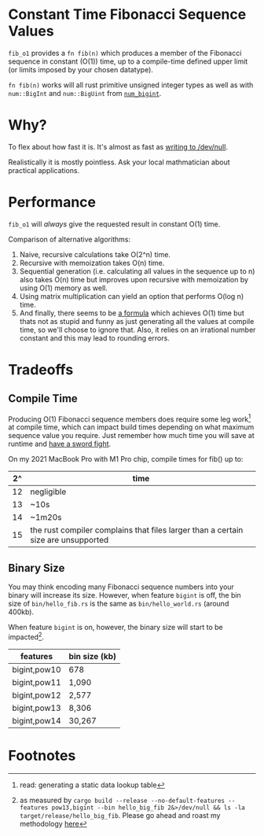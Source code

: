 # Constant Time Fibonacci Sequence Values

`fib_o1` provides a `fn fib(n)` which produces a member of the Fibonacci
sequence in constant (O(1)) time, up to a compile-time defined upper limit (or
limits imposed by your chosen datatype).

`fn fib(n)` works will all rust primitive unsigned integer types as well as with
`num::BigInt` and `num::BigUint` from
[`num_bigint`](https://docs.rs/num-bigint/latest/num_bigint/).

# Why?

To flex about how fast it is. It's almost as fast as [writing to
/dev/null](https://www.youtube.com/watch?v=b2F-DItXtZs&t=102s).

Realistically it is mostly pointless. Ask your local mathmatician about
practical applications.

# Performance

`fib_o1` will *always* give the requested result in constant O(1) time.

Comparison of alternative algorithms:

1. Naive, recursive calculations take O(2^n) time.
2. Recursive with memoization takes O(n) time.
3. Sequential generation (i.e. calculating all values in the sequence up to n) also takes O(n) time but improves upon recursive with memoization by using O(1) memory as well.
4. Using matrix multiplication can yield an option that performs O(log n) time.
5. And finally, there seems to be [a
   formula](https://r-knott.surrey.ac.uk/Fibonacci/fibFormula.html) which
   achieves O(1) time but thats not as stupid and funny as just generating all
   the values at compile time, so we'll choose to ignore that. Also, it relies
   on an irrational number constant and this may lead to rounding errors.

# Tradeoffs

## Compile Time

Producing O(1) Fibonacci sequence members does require some leg work[^1] at
compile time, which can impact build times depending on what maximum sequence
value you require. Just remember how much time you will save at runtime and
[have a sword fight](https://xkcd.com/303/).

On my 2021 MacBook Pro with M1 Pro chip, compile times for fib() up to:

| 2^ | time |
|-----------|------|
|12|negligible|
|13|~10s|
|14|~1m20s|
|15|the rust compiler complains that files larger than a certain size are unsupported|

## Binary Size

You may think encoding many Fibonacci sequence numbers into your binary will
increase its size. However, when feature `bigint` is off, the bin size of
`bin/hello_fib.rs` is the same as `bin/hello_world.rs` (around 400kb).

When feature `bigint` is on, however, the binary size will start to be
impacted[^2].

| features | bin size (kb) |
|----------|---------------|
| bigint,pow10 | 678 |
| bigint,pow11 | 1,090 |
| bigint,pow12 | 2,577 |
| bigint,pow13 | 8,306 |
| bigint,pow14 | 30,267 |


# Footnotes

[^1]: read: generating a static data lookup table
[^2]: as measured by `cargo build --release --no-default-features --features
    pow13,bigint --bin hello_big_fib 2&>/dev/null && ls -la
    target/release/hello_big_fib`. Please go ahead and roast my methodology
    [here](https://github.com/theryangeary/fib-o1/issues/new)
